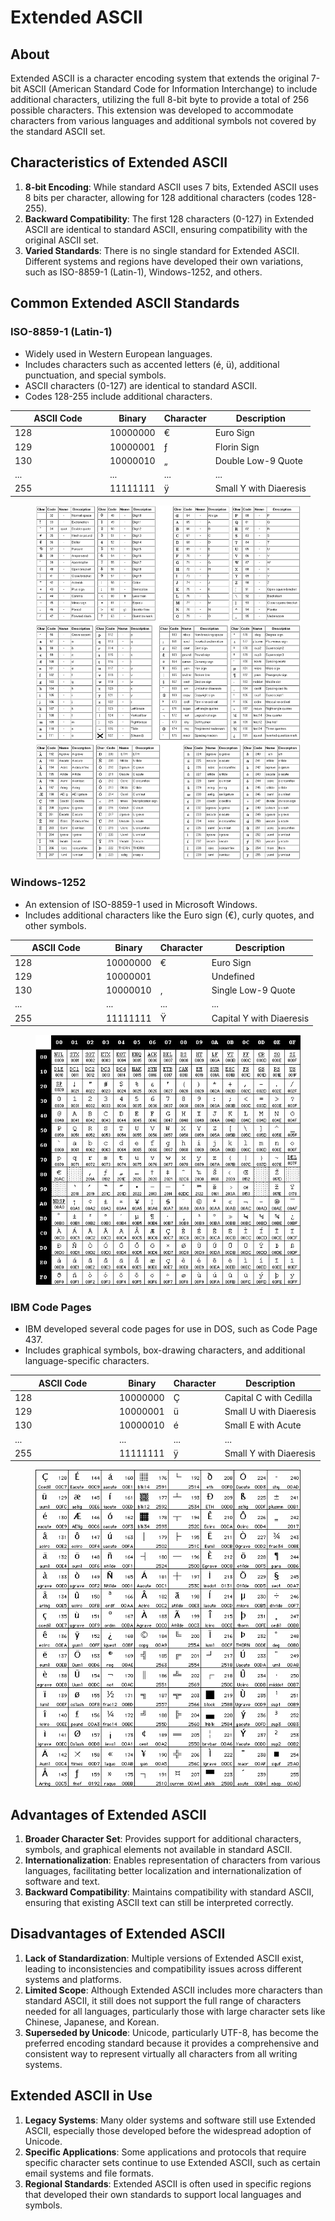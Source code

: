 # Extended ASCII

## About

Extended ASCII is a character encoding system that extends the original 7-bit ASCII (American Standard Code for Information Interchange) to include additional characters, utilizing the full 8-bit byte to provide a total of 256 possible characters. This extension was developed to accommodate characters from various languages and additional symbols not covered by the standard ASCII set.

## Characteristics of Extended ASCII

1. **8-bit Encoding**: While standard ASCII uses 7 bits, Extended ASCII uses 8 bits per character, allowing for 128 additional characters (codes 128-255).
2. **Backward Compatibility**: The first 128 characters (0-127) in Extended ASCII are identical to standard ASCII, ensuring compatibility with the original ASCII set.
3. **Varied Standards**: There is no single standard for Extended ASCII. Different systems and regions have developed their own variations, such as ISO-8859-1 (Latin-1), Windows-1252, and others.

## Common Extended ASCII Standards

### **ISO-8859-1 (Latin-1)**

* Widely used in Western European languages.
* Includes characters such as accented letters (é, ü), additional punctuation, and special symbols.
* ASCII characters (0-127) are identical to standard ASCII.
* Codes 128-255 include additional characters.

<table><thead><tr><th width="138">ASCII Code</th><th>Binary</th><th>Character</th><th>Description</th></tr></thead><tbody><tr><td>128</td><td>10000000</td><td>€</td><td>Euro Sign</td></tr><tr><td>129</td><td>10000001</td><td>ƒ</td><td>Florin Sign</td></tr><tr><td>130</td><td>10000010</td><td>„</td><td>Double Low-9 Quote</td></tr><tr><td>...</td><td>...</td><td>...</td><td>...</td></tr><tr><td>255</td><td>11111111</td><td>ÿ</td><td>Small Y with Diaeresis</td></tr></tbody></table>

<figure><img src="../../../../../../.gitbook/assets/image (418).png" alt=""><figcaption></figcaption></figure>

### **Windows-1252**

* An extension of ISO-8859-1 used in Microsoft Windows.
* Includes additional characters like the Euro sign (€), curly quotes, and other symbols.

<table><thead><tr><th width="132">ASCII Code</th><th>Binary</th><th>Character</th><th>Description</th></tr></thead><tbody><tr><td>128</td><td>10000000</td><td>€</td><td>Euro Sign</td></tr><tr><td>129</td><td>10000001</td><td></td><td>Undefined</td></tr><tr><td>130</td><td>10000010</td><td>‚</td><td>Single Low-9 Quote</td></tr><tr><td>...</td><td>...</td><td>...</td><td>...</td></tr><tr><td>255</td><td>11111111</td><td>Ÿ</td><td>Capital Y with Diaeresis</td></tr></tbody></table>

<figure><img src="../../../../../../.gitbook/assets/image (419).png" alt=""><figcaption></figcaption></figure>

### **IBM Code Pages**

* IBM developed several code pages for use in DOS, such as Code Page 437.
* Includes graphical symbols, box-drawing characters, and additional language-specific characters.

<table><thead><tr><th width="153">ASCII Code</th><th>Binary</th><th>Character</th><th>Description</th></tr></thead><tbody><tr><td>128</td><td>10000000</td><td>Ç</td><td>Capital C with Cedilla</td></tr><tr><td>129</td><td>10000001</td><td>ü</td><td>Small U with Diaeresis</td></tr><tr><td>130</td><td>10000010</td><td>é</td><td>Small E with Acute</td></tr><tr><td>...</td><td>...</td><td>...</td><td>...</td></tr><tr><td>255</td><td>11111111</td><td>ÿ</td><td>Small Y with Diaeresis</td></tr></tbody></table>

<figure><img src="../../../../../../.gitbook/assets/image (420).png" alt=""><figcaption></figcaption></figure>

## Advantages of Extended ASCII

1. **Broader Character Set**: Provides support for additional characters, symbols, and graphical elements not available in standard ASCII.
2. **Internationalization**: Enables representation of characters from various languages, facilitating better localization and internationalization of software and text.
3. **Backward Compatibility**: Maintains compatibility with standard ASCII, ensuring that existing ASCII text can still be interpreted correctly.

## Disadvantages of Extended ASCII

1. **Lack of Standardization**: Multiple versions of Extended ASCII exist, leading to inconsistencies and compatibility issues across different systems and platforms.
2. **Limited Scope**: Although Extended ASCII includes more characters than standard ASCII, it still does not support the full range of characters needed for all languages, particularly those with large character sets like Chinese, Japanese, and Korean.
3. **Superseded by Unicode**: Unicode, particularly UTF-8, has become the preferred encoding standard because it provides a comprehensive and consistent way to represent virtually all characters from all writing systems.

## Extended ASCII in Use

1. **Legacy Systems**: Many older systems and software still use Extended ASCII, especially those developed before the widespread adoption of Unicode.
2. **Specific Applications**: Some applications and protocols that require specific character sets continue to use Extended ASCII, such as certain email systems and file formats.
3. **Regional Standards**: Extended ASCII is often used in specific regions that developed their own standards to support local languages and symbols.
